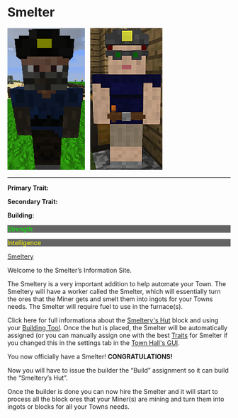 # Smelter

<div class="infobox box text-center">
<img src="../../assets/images/workers/miner_m.png" alt="Smelter Male" />&nbsp;&nbsp;&nbsp;<img src="../../assets/images/workers/miner_f.png" alt="Smelter Female" />
<hr />
  <div class="row section-text text-left">
    <div class="col">
      <p><strong>Primary Trait:</strong></p>
      <p><strong>Secondary Trait:</strong></p>
      <p><strong>Building:</strong></p>
    </div>
    <div class="col">
      <p style="background-color:rgb(100, 100, 100); color:rgb(0, 255, 0);">Strength</p>
      <p style="background-color:rgb(100, 100, 100); color:rgb(255, 255, 0);">Intelligence</p>
      <p><a href="../buildings/smeltery">Smeltery</a></p>
    </div>
  </div>
</div>

Welcome to the Smelter’s Information Site.

The Smeltery is a very important addition to help automate your Town. The Smeltery will have a worker called the Smelter, which will essentially turn the ores that the Miner gets and smelt them into ingots for your Towns needs. The Smelter will require fuel to use in the furnace(s).

Click here for full informationa about the [Smeltery's Hut](../../source/buildings/smeltery) block and using your [Building Tool](../../source/tutorials/building_tool). Once the hut is placed, the Smelter will be automatically assigned (or you can manually assign one with the best  [Traits](../../source/tutorials/worker_info) for Smelter if you changed this in the settings tab in the [Town Hall's GUI](../../source/buildings/townhall).

You now officially have a Smelter! **CONGRATULATIONS!**

Now you will have to issue the builder the “Build” assignment so it can build the “Smeltery’s Hut”. 

Once the builder is done you can now hire the Smelter and it will start to process all the block ores that your Miner(s) are mining and turn them into ingots or blocks for all your Towns needs.

